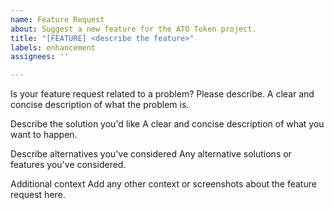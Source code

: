 ```yaml
---
name: Feature Request
about: Suggest a new feature for the ATO Token project.
title: "[FEATURE] <describe the feature>"
labels: enhancement
assignees: ''

---
```


Is your feature request related to a problem? Please describe.
A clear and concise description of what the problem is.

Describe the solution you'd like
A clear and concise description of what you want to happen.

Describe alternatives you've considered
Any alternative solutions or features you've considered.

Additional context
Add any other context or screenshots about the feature request here.
